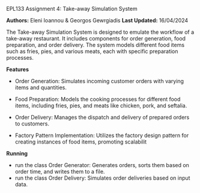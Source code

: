 EPL133 Assignment 4: Take-away Simulation System

**Authors:** Eleni Ioannou & Georgos Gewrgiadis 
**Last Updated:** 16/04/2024 

The Take-away Simulation System is designed to emulate the workflow of a take-away restaurant. 
It includes components for order generation, food preparation, and order delivery. 
The system models different food items such as fries, pies, and various meats, each with specific preparation processes.


**Features**

- Order Generation:
  Simulates incoming customer orders with varying items and quantities.

- Food Preparation:
  Models the cooking processes for different food items, including fries, pies, and meats like chicken, pork, and seftalia.

- Order Delivery:
  Manages the dispatch and delivery of prepared orders to customers.

- Factory Pattern Implementation:
 Utilizes the factory design pattern for creating instances of food items, promoting scalabilit

**Running**
- run the class Order Generator: Generates orders, sorts them based on order time, and writes them to a file.
- run the class Order Delivery: Simulates order deliveries based on input data.

